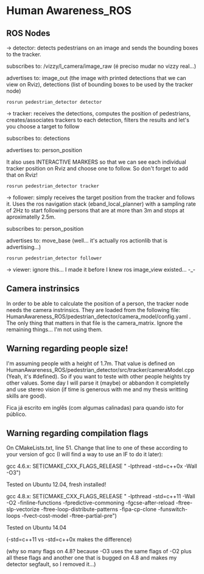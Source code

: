 # Human Awareness_ROS

## ROS Nodes ##

-> detector: detects pedestrians on an image and sends the bounding boxes to the tracker.

subscribes to: /vizzy/l_camera/image_raw (é preciso mudar no vizzy real...)

advertises to: image_out (the image with printed detections that we can view on Rviz), detections (list of bounding boxes to be used by the tracker node)
	
	rosrun pedestrian_detector detector
	
-> tracker: receives the detections, computes the position of pedestrians, creates/associates trackers to each detection, filters the results and let's you choose a target to follow

subscribes to: detections

advertises to: person_position

It also uses INTERACTIVE MARKERS so that we can see each individual tracker position on Rviz and choose one to follow. So don't forget to add that on Rviz!
	
	rosrun pedestrian_detector tracker
	
-> follower: simply receives the target position from the tracker and follows it. Uses the ros navigation stack (eband_local_planner) with a sampling rate of 2Hz to start following persons that are at more than 3m and stops at aproximatelly 2.5m.

subscribes to: person_position

advertises to: move_base (well... it's actually ros actionlib that is advertising...)
	
	rosrun pedestrian_detector follower
	
-> viewer: ignore this... I made it before I knew ros image_view existed... -_-
	

## Camera instrinsics ##

In order to be able to calculate the position of a person, the tracker node needs the camera instrinsics. They are loaded from the following file: HumanAwareness_ROS/pedestrian_detector/camera_model/config.yaml .
The only thing that matters in that file is the camera_matrix. Ignore the remaining things... I'm not using them.


## Warning regarding people size! ##

I'm assuming people with a height of 1.7m. That value is defined on HumanAwareness_ROS/pedestrian_detector/src/tracker/cameraModel.cpp
(Yeah, it's #defined). So if you want to teste with other people heights try other values. Some day I will parse it (maybe) or abbandon it completelly and use stereo vision (if time is generous with me and my thesis writting skills are good).


Fica já escrito em inglês (com algumas calinadas) para quando isto for público.
	
## Warning regarding compilation flags ##

On CMakeLists.txt, line 51. Change that line to one of these according to your version of gcc (I will find a way to use an IF to do it later):

  gcc 4.6.x:
  SET(CMAKE_CXX_FLAGS_RELEASE " -lpthread -std=c++0x -Wall -O3")
  
  Tested on Ubuntu 12.04, fresh installed!
  
  gcc 4.8.x:
  SET(CMAKE_CXX_FLAGS_RELEASE " -lpthread -std=c++11 -Wall -O2 -finline-functions -fpredictive-commoning -fgcse-after-reload -ftree-slp-vectorize -ftree-loop-distribute-patterns -fipa-cp-clone -funswitch-loops -fvect-cost-model -ftree-partial-pre")

  Tested on Ubuntu 14.04

  (-std=c++11 vs -std=c++0x makes the difference)

  (why so many flags on 4.8? because -O3 uses the same flags of -O2 plus all these flags and another one that is bugged on 4.8 and makes my detector segfault, so I removed it...)